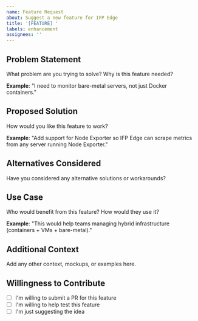 ```yaml
---
name: Feature Request
about: Suggest a new feature for IFP Edge
title: '[FEATURE] '
labels: enhancement
assignees: ''
---
```


## Problem Statement
What problem are you trying to solve? Why is this feature needed?

**Example**: "I need to monitor bare-metal servers, not just Docker containers."

## Proposed Solution
How would you like this feature to work?

**Example**: "Add support for Node Exporter so IFP Edge can scrape metrics from any server running Node Exporter."

## Alternatives Considered
Have you considered any alternative solutions or workarounds?

## Use Case
Who would benefit from this feature? How would they use it?

**Example**: "This would help teams managing hybrid infrastructure (containers + VMs + bare-metal)."

## Additional Context
Add any other context, mockups, or examples here.

## Willingness to Contribute
- [ ] I'm willing to submit a PR for this feature
- [ ] I'm willing to help test this feature
- [ ] I'm just suggesting the idea
